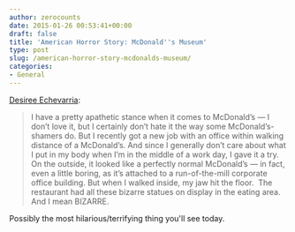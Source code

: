 ```yaml
---
author: zerocounts
date: 2015-01-26 00:53:41+00:00
draft: false
title: 'American Horror Story: McDonald''s Museum'
type: post
slug: /american-horror-story-mcdonalds-museum/
categories:
- General
---
```


[Desiree Echevarria](http://ifyouseedesiree.tumblr.com/post/109146432017/american-horror-story-mcdonalds-museum):

> I have a pretty apathetic stance when it comes to McDonald’s — I don’t love it, but I certainly don’t hate it the way some McDonald’s-shamers do. But I recently got a new job with an office within walking distance of a McDonald’s. And since I generally don’t care about what I put in my body when I’m in the middle of a work day, I gave it a try. On the outside, it looked like a perfectly normal McDonald’s — in fact, even a little boring, as it’s attached to a run-of-the-mill corporate office building. But when I walked inside, my jaw hit the floor.  The restaurant had all these bizarre statues on display in the eating area. And I mean BIZARRE.

Possibly the most hilarious/terrifying thing you'll see today.
